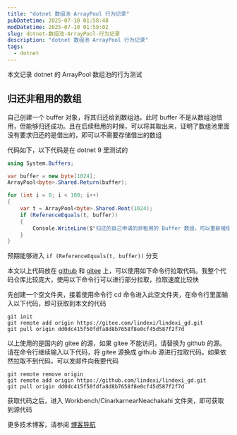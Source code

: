 ```yaml
---
title: "dotnet 数组池 ArrayPool 行为记录"
pubDatetime: 2025-07-10 01:58:48
modDatetime: 2025-07-10 01:59:02
slug: dotnet-数组池-ArrayPool-行为记录
description: "dotnet 数组池 ArrayPool 行为记录"
tags:
  - dotnet
---
```





本文记录 dotnet 的 ArrayPool 数组池的行为测试

<!--more-->


<!-- 发布 -->
<!-- 博客 -->

## 归还非租用的数组

自己创建一个 buffer 对象，将其归还给到数组池。此时 buffer 不是从数组池借用，但能够归还成功。且在后续租用的时候，可以将其取出来，证明了数组池里面没有要求归还的是借出的，即可以不需要存储借出的数组

代码如下，以下代码是在 dotnet 9 里测试的

```csharp
using System.Buffers;

var buffer = new byte[1024];
ArrayPool<byte>.Shared.Return(buffer);

for (int i = 0; i < 100; i++)
{
    var t = ArrayPool<byte>.Shared.Rent(1024);
    if (ReferenceEquals(t, buffer))
    {
        Console.WriteLine($"归还的自己申请的非租用的 Buffer 数组，可以重新被借用出来");
    }
}
```

预期能够进入 `if (ReferenceEquals(t, buffer))` 分支

本文以上代码放在 [github](https://github.com/lindexi/lindexi_gd/tree/dd0dc415f50fdfa8d8b7658f8e0cf45d587f2f7d/Workbench/CinarkarnearNeachakahi) 和 [gitee](https://gitee.com/lindexi/lindexi_gd/blob/dd0dc415f50fdfa8d8b7658f8e0cf45d587f2f7d/Workbench/CinarkarnearNeachakahi) 上，可以使用如下命令行拉取代码。我整个代码仓库比较庞大，使用以下命令行可以进行部分拉取，拉取速度比较快

先创建一个空文件夹，接着使用命令行 cd 命令进入此空文件夹，在命令行里面输入以下代码，即可获取到本文的代码

```
git init
git remote add origin https://gitee.com/lindexi/lindexi_gd.git
git pull origin dd0dc415f50fdfa8d8b7658f8e0cf45d587f2f7d
```

以上使用的是国内的 gitee 的源，如果 gitee 不能访问，请替换为 github 的源。请在命令行继续输入以下代码，将 gitee 源换成 github 源进行拉取代码。如果依然拉取不到代码，可以发邮件向我要代码

```
git remote remove origin
git remote add origin https://github.com/lindexi/lindexi_gd.git
git pull origin dd0dc415f50fdfa8d8b7658f8e0cf45d587f2f7d
```

获取代码之后，进入 Workbench/CinarkarnearNeachakahi 文件夹，即可获取到源代码

更多技术博客，请参阅 [博客导航](https://blog.lindexi.com/post/%E5%8D%9A%E5%AE%A2%E5%AF%BC%E8%88%AA.html )
